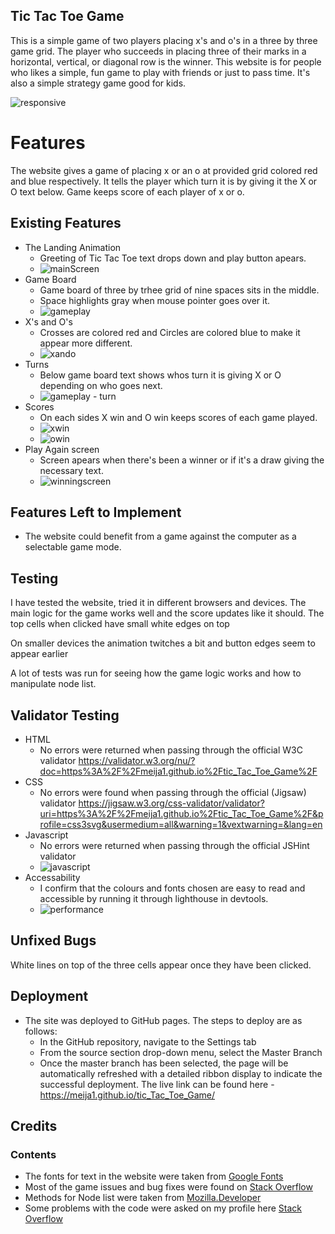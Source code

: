 ## Tic Tac Toe Game

This is a simple game of two players placing x's and o's in a three by three game grid. The player who succeeds in placing three of their marks in a horizontal, vertical, or diagonal row is the winner. This website is for people who likes a simple, fun game to play with friends or just to pass time. It's also a simple 
strategy game good for kids.

![responsive](https://user-images.githubusercontent.com/109754892/211574350-fa6f2b18-801f-4525-9487-5be4ddc08ca9.png)

# Features
The website gives a game of placing x or an o at provided grid colored red and blue respectively. It tells the player which turn it is by giving it the X or O text below. Game keeps score of each player of x or o.
## Existing Features
* The Landing Animation
    * Greeting of Tic Tac Toe text drops down and play button apears.
    * ![mainScreen](https://user-images.githubusercontent.com/109754892/211579542-ef05c964-a0c1-4d60-8723-541001f61610.png)
* Game Board
    * Game board of three by trhee grid of nine spaces sits in the middle. 
    * Space highlights gray when mouse pointer goes over it.
    * ![gameplay](https://user-images.githubusercontent.com/109754892/211583605-059a3615-cf09-489d-b155-c099e9dc6950.png)
* X's and O's
    * Crosses are colored red and Circles are colored blue to make it appear more different. 
    * ![xando](https://user-images.githubusercontent.com/109754892/211583920-0a9c978e-fa37-4aa5-a159-7e4f6bed3f8a.png)
* Turns
    * Below game board text shows whos turn it is giving X or O depending on who goes next.
    *  ![gameplay - turn](https://user-images.githubusercontent.com/109754892/211584917-ac83a50b-d7d1-45d3-8085-aa8a0a3e5549.png)
* Scores
    * On each sides X win and O win keeps scores of each game played.
    * ![xwin](https://user-images.githubusercontent.com/109754892/211596439-0ddc55ec-0c94-4186-8ad3-ba0208f4d194.png)
    * ![owin](https://user-images.githubusercontent.com/109754892/211596538-8033b417-2280-4245-aca4-1518b58d178b.png)
* Play Again screen
    * Screen apears when there's been a winner or if it's a draw giving the necessary text.
    * ![winningscreen](https://user-images.githubusercontent.com/109754892/211597859-0fded5b6-b950-448d-be7b-67fd7b567b73.png)
## Features Left to Implement
* The website could benefit from a game against the computer as a selectable game mode.
## Testing
I have tested the website, tried it in different browsers and devices. The main logic for the game works well and the score updates like it should.
The top cells when clicked have small white edges on top

On smaller devices the animation twitches a bit and button edges seem to appear earlier

A lot of tests was run for seeing how the game logic works and how to manipulate node list.
## Validator Testing
* HTML
    * No errors were returned when passing through the official W3C validator
    https://validator.w3.org/nu/?doc=https%3A%2F%2Fmeija1.github.io%2Ftic_Tac_Toe_Game%2F
* CSS
    * No errors were found when passing through the official (Jigsaw) validator
    https://jigsaw.w3.org/css-validator/validator?uri=https%3A%2F%2Fmeija1.github.io%2Ftic_Tac_Toe_Game%2F&profile=css3svg&usermedium=all&warning=1&vextwarning=&lang=en
* Javascript
    * No errors were returned when passing through the official JSHint validator
    * ![javascript](https://user-images.githubusercontent.com/109754892/211618278-ee067f4e-8e05-4ade-8296-73dca6a14d21.png)
* Accessability
    * I confirm that the colours and fonts chosen are easy to read and accessible by running it through lighthouse in devtools.
    * ![performance](https://user-images.githubusercontent.com/109754892/211614229-b4e04f67-3f93-4071-b113-079b464f1f8f.png)
## Unfixed Bugs
White lines on top of the three cells appear once they have been clicked.
## Deployment
* The site was deployed to GitHub pages. The steps to deploy are as follows:
    * In the GitHub repository, navigate to the Settings tab
    * From the source section drop-down menu, select the Master Branch
    * Once the master branch has been selected, the page will be automatically refreshed with a detailed ribbon display to indicate the successful deployment.
The live link can be found here - https://meija1.github.io/tic_Tac_Toe_Game/
## Credits
### Contents
* The fonts for text in the website were taken from [Google Fonts](https://fonts.google.com/)
* Most of the game issues and bug fixes were found on [Stack Overflow](https://stackoverflow.com/)
* Methods for Node list were taken from [Mozilla.Developer](https://developer.mozilla.org/en-US/docs/Web/API/NodeList)
* Some problems with the code were asked on my profile here [Stack Overflow](https://stackoverflow.com/questions/75042284/js-tic-tac-toe-disable-click-after-the-cell-is-taken)
